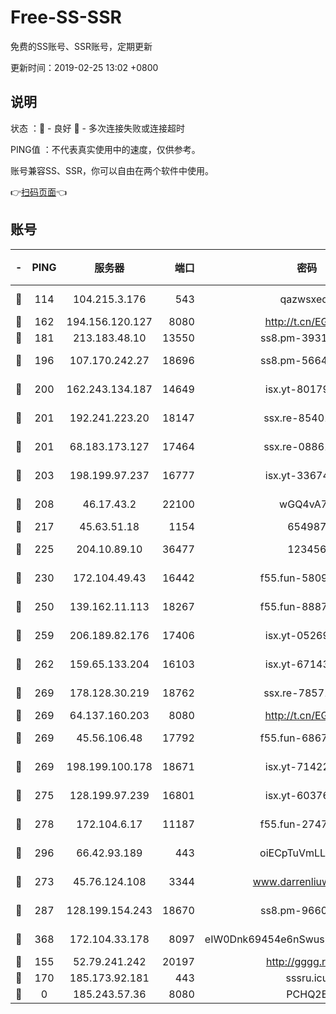 # Free-SS-SSR

免费的SS账号、SSR账号，定期更新

更新时间：2019-02-25 13:02 +0800

## 说明

状态     ：🙂 - 良好 🙁 - 多次连接失败或连接超时

PING值   ：不代表真实使用中的速度，仅供参考。

账号兼容SS、SSR，你可以自由在两个软件中使用。

👉[扫码页面](https://liesauer.github.io/free-ss-ssr.github.io/)👈

## 账号

|-|PING|服务器|端口|密码|加密方式|区域|
|:----:|:----:|:-----:|-----:|:----:|:----:|:----:|
|🙂|114|104.215.3.176|543|qazwsxedc|aes-256-gcm|JP|
|🙂|162|194.156.120.127|8080|http://t.cn/EGJIyrl|rc4-md5|RU|
|🙂|181|213.183.48.10|13550|ss8.pm-39311595|rc4-md5|RU|
|🙂|196|107.170.242.27|18696|ss8.pm-56642148|aes-256-cfb|US|
|🙂|200|162.243.134.187|14649|isx.yt-80179113|aes-256-cfb|US|
|🙂|201|192.241.223.20|18147|ssx.re-85401469|aes-256-cfb|US|
|🙂|201|68.183.173.127|17464|ssx.re-08861248|aes-256-cfb|US|
|🙂|203|198.199.97.237|16777|isx.yt-33674118|aes-256-cfb|US|
|🙂|208|46.17.43.2|22100|wGQ4vA7D|aes-256-gcm|RU|
|🙂|217|45.63.51.18|1154|654987|chacha20|US|
|🙂|225|204.10.89.10|36477|123456|aes-256-cfb|US|
|🙂|230|172.104.49.43|16442|f55.fun-58099071|aes-256-cfb|SG|
|🙂|250|139.162.11.113|18267|f55.fun-88872573|aes-256-cfb|SG|
|🙂|259|206.189.82.176|17406|isx.yt-05269215|aes-256-cfb|SG|
|🙂|262|159.65.133.204|16103|isx.yt-67143205|aes-256-cfb|SG|
|🙂|269|178.128.30.219|18762|ssx.re-78571634|aes-256-cfb|SG|
|🙂|269|64.137.160.203|8080|http://t.cn/EGJIyrl|rc4-md5|CA|
|🙂|269|45.56.106.48|17792|f55.fun-68673895|aes-256-cfb|US|
|🙂|269|198.199.100.178|18671|isx.yt-71422331|aes-256-cfb|US|
|🙂|275|128.199.97.239|16801|isx.yt-60376368|aes-256-cfb|SG|
|🙂|278|172.104.6.17|11187|f55.fun-27472862|aes-256-cfb|US|
|🙂|296|66.42.93.189|443|oiECpTuVmLLxk4Ts|aes-256-cfb|US|
|🙂|273|45.76.124.108|3344|www.darrenliuwei.com|aes-256-cfb|AU|
|🙂|287|128.199.154.243|18670|ss8.pm-96603281|aes-256-cfb|SG|
|🙂|368|172.104.33.178|8097|eIW0Dnk69454e6nSwuspv9DmS201tQ0D|aes-256-cfb|SG|
|🙁|155|52.79.241.242|20197|http://gggg.rocks|chacha20|KR|
|🙁|170|185.173.92.181|443|sssru.icu|rc4-md5|RU|
|🙁|0|185.243.57.36|8080|PCHQ2E|rc4-md5|US|
